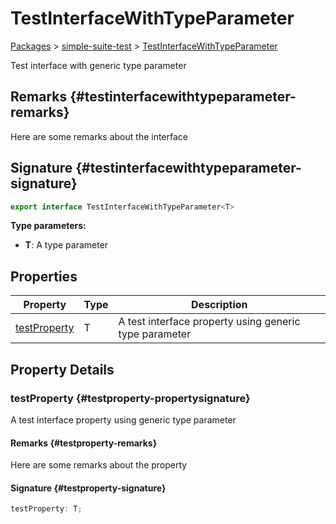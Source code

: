 # TestInterfaceWithTypeParameter

[Packages](./index) &gt; [simple-suite-test](./simple-suite-test) &gt; [TestInterfaceWithTypeParameter](./simple-suite-test/testinterfacewithtypeparameter-interface)

Test interface with generic type parameter

## Remarks {#testinterfacewithtypeparameter-remarks}

Here are some remarks about the interface

## Signature {#testinterfacewithtypeparameter-signature}

```typescript
export interface TestInterfaceWithTypeParameter<T> 
```
<b>Type parameters:</b> 

* <b>T</b>: A type parameter


## Properties

|  Property | Type | Description |
|  --- | --- | --- |
|  [testProperty](./simple-suite-test/testinterfacewithtypeparameter-interface#testproperty-propertysignature) | T | A test interface property using generic type parameter |

## Property Details

### testProperty {#testproperty-propertysignature}

A test interface property using generic type parameter

#### Remarks {#testproperty-remarks}

Here are some remarks about the property

#### Signature {#testproperty-signature}

```typescript
testProperty: T;
```